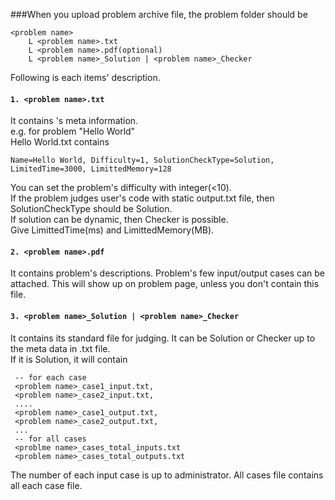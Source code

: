 ###When you upload problem archive file, the problem folder should be
```
<problem name>
	L <problem name>.txt
	L <problem name>.pdf(optional)
	L <problem name>_Solution | <problem name>_Checker
```
Following is each items' description.
#### `1. <problem name>.txt`
  It contains <problem>'s meta information.<br>
  e.g. for problem "Hello World"<br>
  Hello World.txt contains
  ```
  Name=Hello World, Difficulty=1, SolutionCheckType=Solution, LimitedTime=3000, LimittedMemory=128
 ```
  You can set the problem's difficulty with integer(<10).<br>
  If the problem judges user's code with static output.txt file, then SolutionCheckType should be Solution. <br>
  If solution can be dynamic, then Checker is possible.<br>
  Give LimittedTime(ms) and LimittedMemory(MB).

#### `2. <problem name>.pdf`
  It contains problem's descriptions. Problem's few input/output cases can be attached. This will show up on problem page, unless you don't contain this file.

#### `3. <problem name>_Solution | <problem name>_Checker`
  It contains its standard file for judging. It can be Solution or Checker up to the meta data in <problem name>.txt file.<br>
  If it is Solution, it will contain
 ```
  -- for each case
  <problem name>_case1_input.txt, 
  <problem name>_case2_input.txt,
  ....
  <problem name>_case1_output.txt,
  <problem name>_case2_output.txt,
  ...
  -- for all cases
  <problme name>_cases_total_inputs.txt
  <problem name>_cases_total_outputs.txt
 ```
  The number of each input case is up to administrator.
  All cases file contains all each case file. 

   
